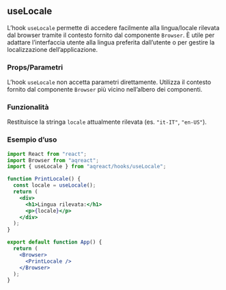 ## useLocale

L’hook `useLocale` permette di accedere facilmente alla lingua/locale rilevata dal browser tramite il contesto fornito dal componente `Browser`. È utile per adattare l’interfaccia utente alla lingua preferita dall’utente o per gestire la localizzazione dell’applicazione.

### Props/Parametri

L’hook `useLocale` non accetta parametri direttamente. Utilizza il contesto fornito dal componente `Browser` più vicino nell’albero dei componenti.

### Funzionalità

Restituisce la stringa `locale` attualmente rilevata (es. `"it-IT"`, `"en-US"`).

### Esempio d’uso

```jsx
import React from "react";
import Browser from "aqreact";
import { useLocale } from "aqreact/hooks/useLocale";

function PrintLocale() {
  const locale = useLocale();
  return (
    <div>
      <h1>Lingua rilevata:</h1>
      <p>{locale}</p>
    </div>
  );
}

export default function App() {
  return (
    <Browser>
      <PrintLocale />
    </Browser>
  );
}
```